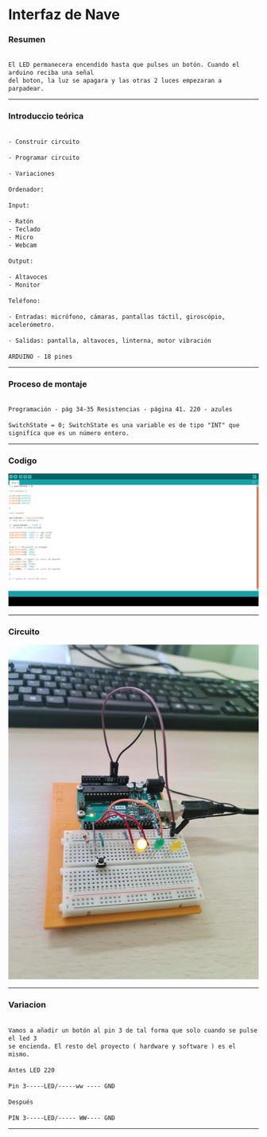 # Interfaz de Nave

### Resumen

```

El LED permanecera encendido hasta que pulses un botón. Cuando el arduino reciba una señal
del boton, la luz se apagara y las otras 2 luces empezaran a parpadear.

```

---

### Introduccio teórica

```

- Construir circuito

- Programar circuito

- Variaciones

Ordenador:

Input:

- Ratón
- Teclado
- Micro
- Webcam

Output:

- Altavoces
- Monitor

Teléfono:

- Entradas: micrófono, cámaras, pantallas táctil, giroscópio, acelerómetro.

- Salidas: pantalla, altavoces, linterna, motor vibración

ARDUINO - 18 pines

```

---

### Proceso de montaje

```

Programación - pág 34-35 Resistencias - página 41. 220 - azules

SwitchState = 0; SwitchState es una variable es de tipo "INT" que signifíca que es un número entero.

```

---

### Codigo

![](https://raw.githubusercontent.com/Baultek/Arduino/main/imagenes%20arduino/Captura%20de%20pantalla%20de%202021-10-26%2010-25-29.png)

---

### Circuito

![](https://raw.githubusercontent.com/Baultek/Arduino/main/imagenes%20arduino/Captura%20de%20pantalla%20de%202021-10-26%2010-35-39.png)

---

### Variacion

```

Vamos a añadir un botón al pin 3 de tal forma que solo cuando se pulse el led 3
se encienda. El resto del proyecto ( hardware y software ) es el mismo.

Antes LED 220

Pin 3-----LED/-----ww ---- GND

Después

PIN 3-----LED/----- WW---- GND

```

---
